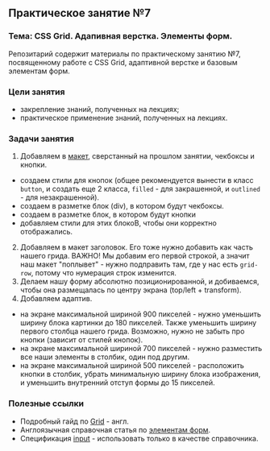 ## Практическое занятие №7

### Тема: CSS Grid. Адапивная верстка. Элементы форм.

Репозитарий содержит материалы по практическому занятию №7, посвященному работе с CSS Grid, адаптивной верстке и базовым элементам форм.

### Цели занятия
- закрепление знаний, полученных на лекциях;
- практическое применение знаний, полученных на лекциях.

### Задачи занятия

1. Добавляем в [макет](https://www.figma.com/file/izfDtw6zulYboLY5NFEwlw/Sanakin.lk---HND-Final-Project-(Community)?type=design&node-id=211-242&mode=design&t=tEsGwdzgMA3vBtMs-0_), сверстанный на прошлом занятии, чекбоксы и кнопки.
 - создаем стили для кнопок (общее рекомендуется вынести в класс `button`, и создать еще 2 класса, `filled` - для закрашенной, и `outlined` - для незакрашенной).
 - создаем в разметке блок (div), в котором будут чекбоксы.
 - создаем в разметке блок, в котором будут кнопки
 - добавляем стили для этих блокоВ, чтобы они корректно отображались.
2. Добавляем в макет заголовок. Его тоже нужно добавить как часть нашего грида. ВАЖНО! Мы добавим его первой строкой, а значит наш макет "поплывет" - нужно подправить там, где у нас есть `grid-row`, потому что нумерация строк изменится.
3. Делаем нашу форму абсолютно позиционированной, и добиваемся, чтобы она размещалась по центру экрана (top/left + transform).
4. Добавляем адаптив.
 - на экране максимальной шириной 900 пикселей - нужно уменьшить ширину блока картинки до 180 пикселей. Также уменьшить ширину первого столбца нашего грида. Возможно, нужно не забыть про кнопки (зависит от стилей кнопок).
 - на экране максимальной шириной 700 пикселей - нужно разместить все наши элементы в столбик, один под другим.
 - на экране максимальной шириной 500 пикселей - расположить кнопки в столбик, убрать минимальную ширину блока изображения, и уменьшить внутренний отступ формы до 15 пикселей.

### Полезные ссылки
 - Подробный гайд по [Grid](https://css-tricks.com/snippets/css/complete-guide-grid/) - англ.
 - Англоязычная справочная статья по [элементам форм](https://www.javatpoint.com/html-form).
 - Спецификация [input](https://developer.mozilla.org/en-US/docs/Web/HTML/Element/input) - использовать только в качестве справочника.
